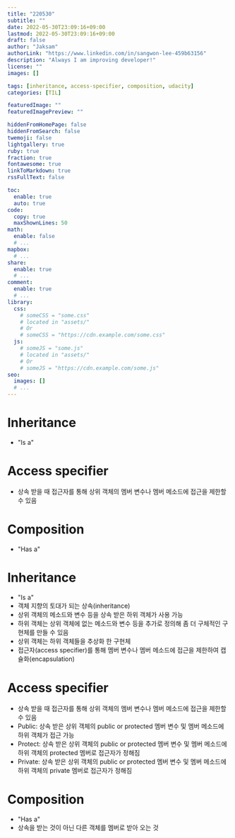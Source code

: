 ```yaml
---
title: "220530"
subtitle: ""
date: 2022-05-30T23:09:16+09:00
lastmod: 2022-05-30T23:09:16+09:00
draft: false
author: "Jaksam"
authorLink: "https://www.linkedin.com/in/sangwon-lee-459b63156"
description: "Always I am improving developer!"
license: ""
images: []

tags: [inheritance, access-specifier, composition, udacity]
categories: [TIL]

featuredImage: ""
featuredImagePreview: ""

hiddenFromHomePage: false
hiddenFromSearch: false
twemoji: false
lightgallery: true
ruby: true
fraction: true
fontawesome: true
linkToMarkdown: true
rssFullText: false

toc:
  enable: true
  auto: true
code:
  copy: true
  maxShownLines: 50
math:
  enable: false
  # ...
mapbox:
  # ...
share:
  enable: true
  # ...
comment:
  enable: true
  # ...
library:
  css:
    # someCSS = "some.css"
    # located in "assets/"
    # Or
    # someCSS = "https://cdn.example.com/some.css"
  js:
    # someJS = "some.js"
    # located in "assets/"
    # Or
    # someJS = "https://cdn.example.com/some.js"
seo:
  images: []
  # ...
---
```

# Inheritance
* "Is a"
# Access specifier
* 상속 받을 때 접근자를 통해 상위 객체의 멤버 변수나 멤버 메소드에 접근을 제한할 수 있음
# Composition
* "Has a"
<!--more-->

# Inheritance
* "Is a"
* 객체 지향의 토대가 되는 상속(inheritance)
* 상위 객체의 메소드와 변수 등을 상속 받은 하위 객체가 사용 가능
* 하위 객체는 상위 객체에 없는 메소드와 변수 등을 추가로 정의해 좀 더 구체적인 구현체를 만들 수 있음
* 상위 객체는 하위 객체들을 추상화 한 구현체
* 접근자(access specifier)를 통해 멤버 변수나 멤버 메소드에 접근을 제한하여 캡슐화(encapsulation)

# Access specifier
* 상속 받을 때 접근자를 통해 상위 객체의 멤버 변수나 멤버 메소드에 접근을 제한할 수 있음
* Public: 상속 받은 상위 객체의 public or protected 멤버 변수 및 멤버 메소드에 하위 객체가 접근 가능
* Protect: 상속 받은 상위 객체의 public or protected 멤버 변수 및 멤버 메소드에 하위 객체의 protected 멤버로 접근자가 정해짐
* Private: 상속 받은 상위 객체의 public or protected 멤버 변수 및 멤버 메소드에 하위 객체의 private 멤버로 접근자가 정해짐

# Composition
* "Has a"
* 상속을 받는 것이 아닌 다른 객체를 멤버로 받아 오는 것
